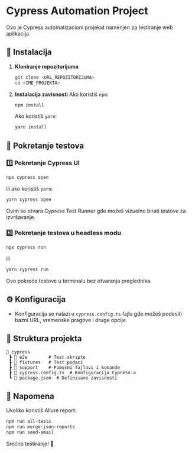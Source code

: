 # Cypress Automation Project

Ovo je Cypress automatizacioni projekat namenjen za testiranje web aplikacija.

## 📌 Instalacija

1. **Kloniranje repozitorijuma**
   ```bash
   git clone <URL_REPOZITORIJUMA>
   cd <IME_PROJEKTA>
   ```

2. **Instalacija zavisnosti**
   Ako koristiš `npm`:
   ```bash
   npm install
   ```
   Ako koristiš `yarn`:
   ```bash
   yarn install
   ```

## 🚀 Pokretanje testova

### 1️⃣ Pokretanje Cypress UI
   ```bash
   npx cypress open
   ```
   ili ako koristiš `yarn`:
   ```bash
   yarn cypress open
   ```
   Ovim se otvara Cypress Test Runner gde možeš vizuelno birati testove za izvršavanje.

### 2️⃣ Pokretanje testova u headless modu
   ```bash
   npx cypress run
   ```
   ili
   ```bash
   yarn cypress run
   ```
   Ovo pokreće testove u terminalu bez otvaranja preglednika.

## ⚙ Konfiguracija

- Konfiguracija se nalazi u `cypress.config.ts` fajlu gde možeš podesiti bazni URL, vremenske pragove i druge opcije.

## 📜 Struktura projekta

```
📂 cypress
 ┣ 📂 e2e        # Test skripte
 ┣ 📂 fixtures   # Test podaci
 ┣ 📂 support    # Pomoćni fajlovi i komande
 ┣ 📜 cypress.config.ts  # Konfiguracija Cypress-a
 ┗ 📜 package.json  # Definisane zavisnosti
```

## 📢 Napomena

Ukoliko koristiš Allure report:
```bash
npm run all-tests
npm run merge-json-reports
npm run send-email
```

Srećno testiranje! 🚀

